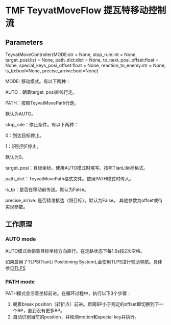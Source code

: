 # TMF TeyvatMoveFlow 提瓦特移动控制流


## Parameters


TeyvatMoveController(MODE:str = None,
    stop_rule:int = None,
    target_posi:list = None,
    path_dict:dict = None,
    to_next_posi_offset:float = None,
    special_keys_posi_offset:float = None,
    reaction_to_enemy:str = None,
    is_tp:bool=None,
    precise_arrive:bool=None)

MODE: 移动模式。有以下两种：

AUTO：朝着target_posi直线行走。

PATH：按照TeyvatMovePath行走。

默认为AUTO。

stop_rule：停止条件。有以下两种：

0：到达目标停止。

1：识别到F停止。

默认为0。


target_posi：目标坐标。使用AUTO模式时填写。按照TIanLi坐标格式。

path_dict：TeyvatMovePath格式文件。使用PATH模式时传入。

is_tp：是否在移动前传送。默认为False。

precise_arrive: 是否精准抵达（将目标）。默认为False。
其他参数为offset或待实现参数。 

## 工作原理


### AUTO mode


AUTO模式会朝着目标坐标方向直行。在走路状态下每1.6s按2次空格。

如果启用了TLPS(TianLi Positioning System),会使用TLPS进行辅助导航。具体参见[TLPS](./TianLiPositioningSystem.md)

### PATH mode


PATH模式会沿着坐标前进。在循环过程中，执行以下3个步骤：

1. 朝着break position（转折点）前进。距离BP小于规定的offset即切换到下一个BP，直到没有更多BP。
2. 自动识别当前的position，并检测motion和special key并执行。


